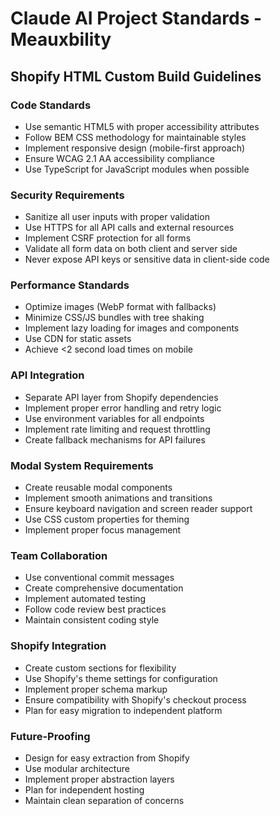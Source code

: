 # Claude AI Project Standards - Meauxbility

## Shopify HTML Custom Build Guidelines

### Code Standards
- Use semantic HTML5 with proper accessibility attributes
- Follow BEM CSS methodology for maintainable styles
- Implement responsive design (mobile-first approach)
- Ensure WCAG 2.1 AA accessibility compliance
- Use TypeScript for JavaScript modules when possible

### Security Requirements
- Sanitize all user inputs with proper validation
- Use HTTPS for all API calls and external resources
- Implement CSRF protection for all forms
- Validate all form data on both client and server side
- Never expose API keys or sensitive data in client-side code

### Performance Standards
- Optimize images (WebP format with fallbacks)
- Minimize CSS/JS bundles with tree shaking
- Implement lazy loading for images and components
- Use CDN for static assets
- Achieve <2 second load times on mobile

### API Integration
- Separate API layer from Shopify dependencies
- Implement proper error handling and retry logic
- Use environment variables for all endpoints
- Implement rate limiting and request throttling
- Create fallback mechanisms for API failures

### Modal System Requirements
- Create reusable modal components
- Implement smooth animations and transitions
- Ensure keyboard navigation and screen reader support
- Use CSS custom properties for theming
- Implement proper focus management

### Team Collaboration
- Use conventional commit messages
- Create comprehensive documentation
- Implement automated testing
- Follow code review best practices
- Maintain consistent coding style

### Shopify Integration
- Create custom sections for flexibility
- Use Shopify's theme settings for configuration
- Implement proper schema markup
- Ensure compatibility with Shopify's checkout process
- Plan for easy migration to independent platform

### Future-Proofing
- Design for easy extraction from Shopify
- Use modular architecture
- Implement proper abstraction layers
- Plan for independent hosting
- Maintain clean separation of concerns
